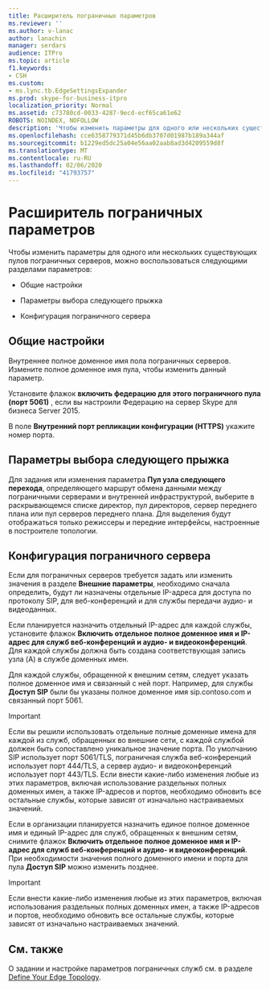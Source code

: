 ```yaml
---
title: Расширитель пограничных параметров
ms.reviewer: ''
ms.author: v-lanac
author: lanachin
manager: serdars
audience: ITPro
ms.topic: article
f1.keywords:
- CSH
ms.custom:
- ms.lync.tb.EdgeSettingsExpander
ms.prod: skype-for-business-itpro
localization_priority: Normal
ms.assetid: c73780cd-0033-4287-9ecd-ecf65ca61e62
ROBOTS: NOINDEX, NOFOLLOW
description: 'Чтобы изменить параметры для одного или нескольких существующих пулов пограничных серверов, можно воспользоваться следующими разделами параметров:'
ms.openlocfilehash: cce6358779371d45b6db3707d01987b189a344af
ms.sourcegitcommit: b1229ed5dc25a04e56aa02aab8ad3d4209559d8f
ms.translationtype: MT
ms.contentlocale: ru-RU
ms.lasthandoff: 02/06/2020
ms.locfileid: "41793757"
---
```

# <a name="edge-settings-expander"></a>Расширитель пограничных параметров

Чтобы изменить параметры для одного или нескольких существующих пулов пограничных серверов, можно воспользоваться следующими разделами параметров:

- Общие настройки

- Параметры выбора следующего прыжка

- Конфигурация пограничного сервера


## <a name="general-settings"></a>Общие настройки

Внутреннее полное доменное имя пола пограничных серверов. Измените полное доменное имя пула, чтобы изменить данный параметр.

Установите флажок **включить федерацию для этого пограничного пула (порт 5061)** , если вы настроили Федерацию на сервер Skype для бизнеса Server 2015.

В поле **Внутренний порт репликации конфигурации (HTTPS)** укажите номер порта.

## <a name="next-hop-selection-settings"></a>Параметры выбора следующего прыжка

Для задания или изменения параметра **Пул узла следующего перехода**, определяющего маршрут обмена данными между пограничными серверами и внутренней инфраструктурой, выберите в раскрывающемся списке директор, пул директоров, сервер переднего плана или пул серверов переднего плана. Для выделения будут отображаться только режиссеры и передние интерфейсы, настроенные в построителе топологии.

## <a name="edge-server-configuration"></a>Конфигурация пограничного сервера

Если для пограничных серверов требуется задать или изменить значения в разделе **Внешние параметры**, необходимо сначала определить, будут ли назначены отдельные IP-адреса для доступа по протоколу SIP, для веб-конференций и для службы передачи аудио- и видеоданных.

Если планируется назначить отдельный IP-адрес для каждой службы, установите флажок **Включить отдельное полное доменное имя и IP-адрес для служб веб-конференций и аудио- и видеоконференций**. Для каждой службы должна быть создана соответствующая запись узла (A) в службе доменных имен.

Для каждой службы, обращенной к внешним сетям, следует указать полное доменное имя и связанный с ней порт. Например, для службы **Доступ SIP** были бы указаны полное доменное имя sip.contoso.com и связанный порт 5061.

> [!IMPORTANT]
> Если вы решили использовать отдельные полные доменные имена для каждой из служб, обращенных во внешние сети, с каждой службой должен быть сопоставлено уникальное значение порта. По умолчанию SIP использует порт 5061/TLS, пограничная служба веб-конференций использует порт 444/TLS, а сервер аудио- и видеоконференций использует порт 443/TLS. Если внести какие-либо изменения любые из этих параметров, включая использование раздельных полных доменных имен, а также IP-адресов и портов, необходимо обновить все остальные службы, которые зависят от изначально настраиваемых значений.

Если в организации планируется назначить единое полное доменное имя и единый IP-адрес для служб, обращенных к внешним сетям, снимите флажок **Включить отдельное полное доменное имя и IP-адрес для служб веб-конференций и аудио- и видеоконференций**. При необходимости значения полного доменного имени и порта для пула **Доступ SIP** можно изменить позднее.

> [!IMPORTANT]
> Если внести какие-либо изменения любые из этих параметров, включая использования раздельных полных доменных имен, а также IP-адресов и портов, необходимо обновить все остальные службы, которые зависят от изначально настраиваемых значений.

## <a name="see-also"></a>См. также

О задании и настройке параметров пограничных служб см. в разделе [Define Your Edge Topology](https://technet.microsoft.com/library/787b23f1-8fa0-4c37-abf2-c516c5dd66f0.aspx).


